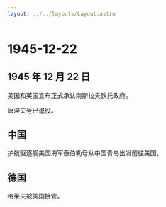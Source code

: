 ```yaml
---
layout: ../../layouts/Layout.astro
---
```


# 1945-12-22

## 1945 年 12 月 22 日

美国和英国宣布正式承认南斯拉夫铁托政府。

唐涅夫号已退役。

## 中国

护航驱逐舰美国海军泰伯勒号从中国青岛出发前往美国。

## 德国

格莱夫被美国接管。